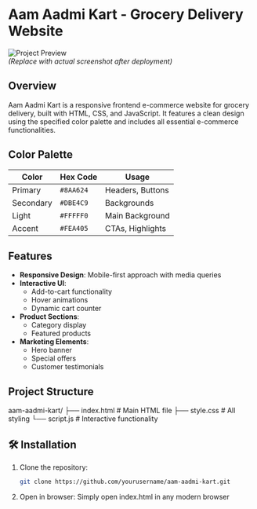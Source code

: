 # Aam Aadmi Kart - Grocery Delivery Website

![Project Preview](https://i.imgur.com/JfQ9R8h.png)  
*(Replace with actual screenshot after deployment)*

## Overview
Aam Aadmi Kart is a responsive frontend e-commerce website for grocery delivery, built with HTML, CSS, and JavaScript. It features a clean design using the specified color palette and includes all essential e-commerce functionalities.

## Color Palette
| Color       | Hex Code   | Usage               |
|-------------|------------|---------------------|
| Primary     | `#8AA624`  | Headers, Buttons    |
| Secondary   | `#DBE4C9`  | Backgrounds         |
| Light       | `#FFFFF0`  | Main Background     |
| Accent      | `#FEA405`  | CTAs, Highlights   |

## Features
- **Responsive Design**: Mobile-first approach with media queries
- **Interactive UI**:
  - Add-to-cart functionality
  - Hover animations
  - Dynamic cart counter
- **Product Sections**:
  - Category display
  - Featured products
- **Marketing Elements**:
  - Hero banner
  - Special offers
  - Customer testimonials

## Project Structure
aam-aadmi-kart/
├── index.html # Main HTML file
├── style.css # All styling
└── script.js # Interactive functionality


## 🛠️ Installation
1. Clone the repository:
   ```bash
   git clone https://github.com/yourusername/aam-aadmi-kart.git

2. Open in browser:
    Simply open index.html in any modern browser

